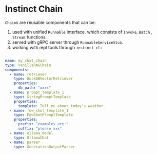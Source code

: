 # Instinct Chain


`Chain`s are reusable components that can be:

1. used with unified  `Runnable` interface, which consists of `Invoke`, `Batch` , `Stream` functions.
2. served with gRPC server through `RunnableServiceStub`.
3. working with repl tools through `instinct-cli`



```yaml

name: my_chat_chain
type: VanillaRAGChain
components:
  - name: retriever
    type: DuckDBVectorRetriever
    properties:
      db_path: "xxxx"
  - name: prompt_template_1
    type: StringPromptTemplate
    properties:
      template: Tell me about today's weather.
  - name: few_shot_template_1
    type: FewShotPromptTemplate
    properties:
      prefix: "examples are:"
      suffix: "please xxx"
  - name: ollama_model
    type: OllamaChat
  - name: parser
    type: GenerationOutputParser
```